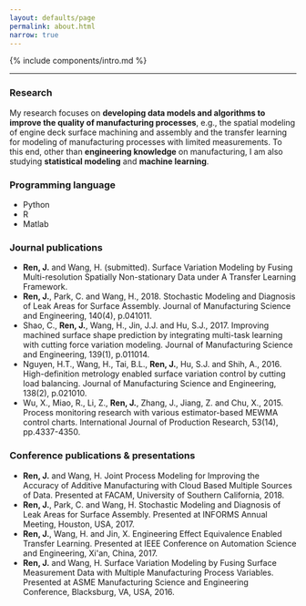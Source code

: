```yaml
---
layout: defaults/page
permalink: about.html
narrow: true
---
```


{% include components/intro.md %}

<hr />

### Research
My research focuses on **developing data models and algorithms to improve the quality of manufacturing processes**, e.g., the spatial modeling of engine deck surface machining and assembly and the transfer learning for modeling of manufacturing processes with limited measurements. To this end, other than **engineering knowledge** on manufacturing, I am also studying **statistical modeling** and **machine learning**.

### Programming language
* Python
* R
* Matlab

### Journal publications
* **Ren, J.** and Wang, H. (submitted). Surface Variation Modeling by Fusing Multi-resolution Spatially Non-stationary Data under A Transfer Learning Framework.
* **Ren, J.**, Park, C. and Wang, H., 2018. Stochastic Modeling and Diagnosis of Leak Areas for Surface Assembly. Journal of Manufacturing Science and Engineering, 140(4), p.041011.
* Shao, C., **Ren, J.**, Wang, H., Jin, J.J. and Hu, S.J., 2017. Improving machined surface shape prediction by integrating multi-task learning with cutting force variation modeling. Journal of Manufacturing Science and Engineering, 139(1), p.011014.
* Nguyen, H.T., Wang, H., Tai, B.L., **Ren, J.**, Hu, S.J. and Shih, A., 2016. High-definition metrology enabled surface variation control by cutting load balancing. Journal of Manufacturing Science and Engineering, 138(2), p.021010.
* Wu, X., Miao, R., Li, Z., **Ren, J.**, Zhang, J., Jiang, Z. and Chu, X., 2015. Process monitoring research with various estimator-based MEWMA control charts. International Journal of Production Research, 53(14), pp.4337-4350.

### Conference publications & presentations
* **Ren, J.** and Wang, H. Joint Process Modeling for Improving the Accuracy of Additive Manufacturing with Cloud Based Multiple Sources of Data. Presented at FACAM, University of Southern California, 2018.
* **Ren, J.**, Park, C. and Wang, H. Stochastic Modeling and Diagnosis of Leak Areas for Surface Assembly. Presented at INFORMS Annual Meeting, Houston, USA, 2017.
* **Ren, J.**, Wang, H. and Jin, X. Engineering Effect Equivalence Enabled Transfer Learning. Presented at IEEE Conference on Automation Science and Engineering, Xi'an, China, 2017.
* **Ren, J.** and Wang, H. Surface Variation Modeling by Fusing Surface Measurement Data with Multiple Manufacturing Process Variables. Presented at ASME Manufacturing Science and Engineering Conference, Blacksburg, VA, USA, 2016.
